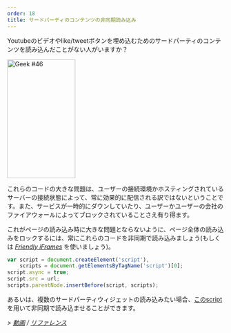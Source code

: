 ```yaml
---
order: 18
title: サードパーティのコンテンツの非同期読み込み
---
```


Youtubeのビデオやlike/tweetボタンを埋め込むためのサードパーティのコンテンツを読み込んだことがない人がいますか？

<div class="img-right">
  <img id="geek-46" class="icos-geek" src="http://browserdiet.com/en/assets/img/46.png" alt="Geek #46" width="158" height="275" />
</div>

これらのコードの大きな問題は、ユーザーの接続環境かホスティングされているサーバーの接続状態によって、常に効果的に配信される訳ではないということです。また、サービスが一時的にダウンしていたり、ユーザーかユーザーの会社のファイアウォールによってブロックされていることさえ有り得ます。

これがページの読み込み時に大きな問題とならないように、ページ全体の読み込みをロックするには、常にこれらのコードを非同期で読み込みましょう(もしくは *[Friendly iFrames](https://www.facebook.com/note.php?note_id=10151176218703920)* を使いましょう)。

```js
var script = document.createElement('script'),
    scripts = document.getElementsByTagName('script')[0];
script.async = true;
script.src = url;
scripts.parentNode.insertBefore(script, scripts);
```

あるいは、複数のサードパーティウィジェットの読み込みたい場合、[このscript](https://gist.github.com/zenorocha/5161860)を用いて非同期で読み込ませることができます。


*> [動画](http://www.webpagetest.org/video/view.php?id=111011_4e0708d3caa23b21a798cc01d0fdb7882a735a7d) / [リファレンス](https://github.com/zenorocha/browser-diet/wiki/References#load-3rd-party-content-asynchronously)*
